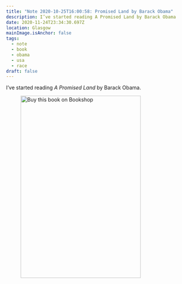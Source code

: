 ```yaml
---
title: "Note 2020-10-25T16:00:58: Promised Land by Barack Obama"
description: I’ve started reading A Promised Land by Barack Obama
date: 2020-11-24T23:34:30.697Z
location: Glasgow
mainImage.isAnchor: false
tags:
  - note
  - book
  - obama
  - usa
  - race
draft: false
---
```

I’ve started reading *A Promised Land* by Barack Obama.

<figure class="centre">
<a href="https://uk.bookshop.org/a/4340/9780241491515">
<img src="https://images-eu.bookshop.org/product-images/images/9780241491515.jpg" alt="Buy this book on Bookshop" width="329" height="500" />
</a>
</figure>
